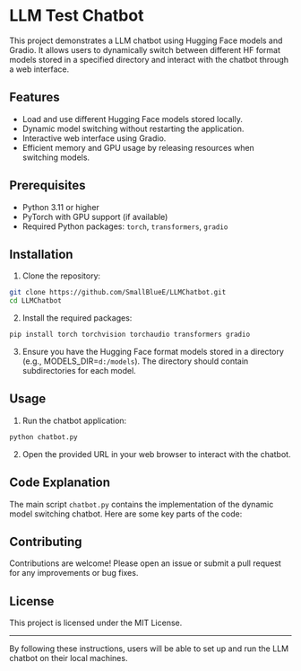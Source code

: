 
# LLM Test Chatbot

This project demonstrates a LLM chatbot using Hugging Face models and Gradio. It allows users to dynamically switch between different HF format models stored in a specified directory and interact with the chatbot through a web interface.

## Features

- Load and use different Hugging Face models stored locally.
- Dynamic model switching without restarting the application.
- Interactive web interface using Gradio.
- Efficient memory and GPU usage by releasing resources when switching models.

## Prerequisites

- Python 3.11 or higher
- PyTorch with GPU support (if available)
- Required Python packages: `torch`, `transformers`, `gradio`

## Installation

1. Clone the repository:

```bash
git clone https://github.com/SmallBlueE/LLMChatbot.git
cd LLMChatbot
```

2. Install the required packages:

```bash
pip install torch torchvision torchaudio transformers gradio
```

3. Ensure you have the Hugging Face format models stored in a directory (e.g., MODELS_DIR=`d:/models`). The directory should contain subdirectories for each model.

## Usage

1. Run the chatbot application:

```bash
python chatbot.py
```

2. Open the provided URL in your web browser to interact with the chatbot.

## Code Explanation

The main script `chatbot.py` contains the implementation of the dynamic model switching chatbot. Here are some key parts of the code:


## Contributing

Contributions are welcome! Please open an issue or submit a pull request for any improvements or bug fixes.

## License

This project is licensed under the MIT License.

---

By following these instructions, users will be able to set up and run the LLM chatbot on their local machines.
